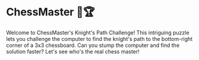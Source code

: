 # ChessMaster 🐎🏆

Welcome to ChessMaster's Knight's Path Challenge! This intriguing puzzle lets you challenge the computer to find the knight's path to the bottom-right corner of a 3x3 chessboard. Can you stump the computer and find the solution faster? Let's see who's the real chess master!
